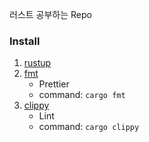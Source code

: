 러스트 공부하는 Repo

### Install

1. [rustup](https://rustup.rs/)
2. [fmt](https://github.com/rust-lang/rustfmt)
    - Prettier
    - command: `cargo fmt`
3. [clippy](https://github.com/rust-lang/rust-clippy)
    - Lint
    - command: `cargo clippy`